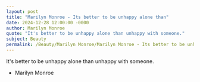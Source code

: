 ```yaml
---
layout: post
title: "Marilyn Monroe - Its better to be unhappy alone than"
date: 2024-12-28 12:00:00 -0000
author: Marilyn Monroe
quote: "It's better to be unhappy alone than unhappy with someone."
subject: Beauty
permalink: /Beauty/Marilyn Monroe/Marilyn Monroe - Its better to be unhappy alone than
---
```


It's better to be unhappy alone than unhappy with someone.

- Marilyn Monroe
